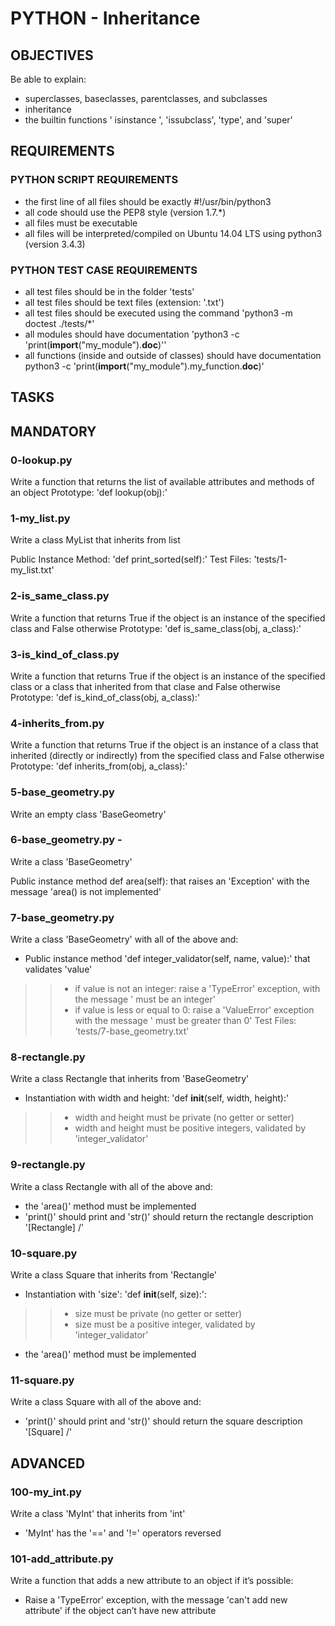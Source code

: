 # PYTHON - Inheritance
## OBJECTIVES
Be able to explain:

* superclasses, baseclasses, parentclasses, and subclasses
* inheritance
* the builtin functions ' isinstance ', 'issubclass', 'type', and 'super'

## REQUIREMENTS
### PYTHON SCRIPT REQUIREMENTS
* the first line of all files should be exactly #!/usr/bin/python3
* all code should use the PEP8 style (version 1.7.*)
* all files must be executable
* all files will be interpreted/compiled on Ubuntu 14.04 LTS using python3 (version 3.4.3)

### PYTHON TEST CASE REQUIREMENTS
* all test files should be in the folder 'tests'
* all test files should be text files (extension: '.txt')
* all test files should be executed using the command 'python3 -m doctest ./tests/*'
* all modules should have documentation 'python3 -c 'print(__import__("my_module").__doc__)''
* all functions (inside and outside of classes) should have documentation python3 -c 'print(__import__("my_module").my_function.__doc__)'


## TASKS
## MANDATORY

### 0-lookup.py
Write a function that returns the list of available attributes and methods of an object
Prototype: 'def lookup(obj):'

### 1-my_list.py 
Write a class MyList that inherits from list

Public Instance Method: 'def print_sorted(self):'
Test Files: 'tests/1-my_list.txt'

### 2-is_same_class.py 
Write a function that returns True if the object is an instance of the specified class and False otherwise
Prototype: 'def is_same_class(obj, a_class):'

### 3-is_kind_of_class.py 
Write a function that returns True if the object is an instance of the specified class or a class that inherited from that clase and False otherwise
Prototype: 'def is_kind_of_class(obj, a_class):'

### 4-inherits_from.py 
Write a function that returns True if the object is an instance of a class that inherited (directly or indirectly) from the specified class and False otherwise
Prototype: 'def inherits_from(obj, a_class):'

### 5-base_geometry.py 
Write an empty class 'BaseGeometry'

### 6-base_geometry.py -
Write a class 'BaseGeometry'

Public instance method def area(self): that raises an 'Exception' with the message 'area() is not implemented'

### 7-base_geometry.py 
Write a class 'BaseGeometry' with all of the above and:

* Public instance method 'def integer_validator(self, name, value):' that validates 'value'
>> * if value is not an integer: raise a 'TypeError' exception, with the message '<name> must be an integer'
>> * if value is less or equal to 0: raise a 'ValueError' exception with the message '<name> must be greater than 0'
Test Files: 'tests/7-base_geometry.txt'

### 8-rectangle.py 
Write a class Rectangle that inherits from 'BaseGeometry'

* Instantiation with width and height: 'def __init__(self, width, height):'
>> * width and height must be private (no getter or setter)
>> * width and height must be positive integers, validated by 'integer_validator'

### 9-rectangle.py 
Write a class Rectangle with all of the above and:

* the 'area()' method must be implemented
* 'print()' should print and 'str()' should return the rectangle description '[Rectangle] <width>/<height>'

### 10-square.py 
Write a class Square that inherits from 'Rectangle'

* Instantiation with 'size': 'def __init__(self, size):':
>> * size must be private (no getter or setter)
>> * size must be a positive integer, validated by 'integer_validator'
* the 'area()' method must be implemented

### 11-square.py 
Write a class Square with all of the above and:

* 'print()' should print and 'str()' should return the square description '[Square] <width>/<height>'

## ADVANCED
### 100-my_int.py 
Write a class 'MyInt' that inherits from 'int'

* 'MyInt' has the '==' and '!=' operators reversed

### 101-add_attribute.py 
Write a function that adds a new attribute to an object if it’s possible:

* Raise a 'TypeError' exception, with the message 'can't add new attribute' if the object can’t have new attribute
